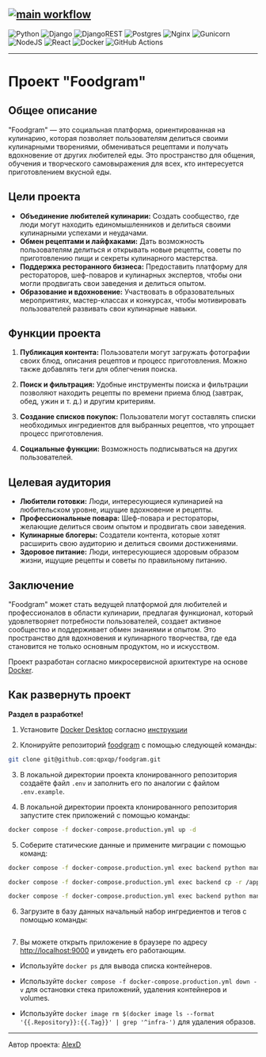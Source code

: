 [![main workflow](https://github.com/qpxqp/foodgram/actions/workflows/main.yml/badge.svg)](https://github.com/qpxqp/foodgram/actions/workflows/main.yml)
---
![Python](https://img.shields.io/badge/python-3670A0?style=for-the-badge&logo=python&logoColor=ffdd54) ![Django](https://img.shields.io/badge/django-%23092E20.svg?style=for-the-badge&logo=django&logoColor=white) ![DjangoREST](https://img.shields.io/badge/DJANGO-REST-ff1709?style=for-the-badge&logo=django&logoColor=white&color=ff1709&labelColor=gray) ![Postgres](https://img.shields.io/badge/postgres-%23316192.svg?style=for-the-badge&logo=postgresql&logoColor=white) ![Nginx](https://img.shields.io/badge/nginx-%23009639.svg?style=for-the-badge&logo=nginx&logoColor=white) ![Gunicorn](https://img.shields.io/badge/gunicorn-%298729.svg?style=for-the-badge&logo=gunicorn&logoColor=white) ![NodeJS](https://img.shields.io/badge/node.js-6DA55F?style=for-the-badge&logo=node.js&logoColor=white) ![React](https://img.shields.io/badge/react-%2320232a.svg?style=for-the-badge&logo=react&logoColor=%2361DAFB) ![Docker](https://img.shields.io/badge/docker-%230db7ed.svg?style=for-the-badge&logo=docker&logoColor=white) ![GitHub Actions](https://img.shields.io/badge/github%20actions-%232671E5.svg?style=for-the-badge&logo=githubactions&logoColor=white)

---
# Проект "Foodgram"

## Общее описание
"Foodgram" — это социальная платформа, ориентированная на кулинарию, которая позволяет пользователям делиться своими кулинарными творениями, обмениваться рецептами и получать вдохновение от других любителей еды. Это пространство для общения, обучения и творческого самовыражения для всех, кто интересуется приготовлением вкусной еды.

## Цели проекта
- **Объединение любителей кулинарии:** Создать сообщество, где люди могут находить единомышленников и делиться своими кулинарными успехами и неудачами.
- **Обмен рецептами и лайфхаками:** Дать возможность пользователям делиться и открывать новые рецепты, советы по приготовлению пищи и секреты кулинарного мастерства.
- **Поддержка ресторанного бизнеса:** Предоставить платформу для рестораторов, шеф-поваров и кулинарных экспертов, чтобы они могли продвигать свои заведения и делиться опытом.
- **Образование и вдохновение:** Участвовать в образовательных мероприятиях, мастер-классах и конкурсах, чтобы мотивировать пользователей развивать свои кулинарные навыки.

## Функции проекта
1. **Публикация контента:** Пользователи могут загружать фотографии своих блюд, описания рецептов и процесс приготовления. Можно также добавлять теги для облегчения поиска.
   
2. **Поиск и фильтрация:** Удобные инструменты поиска и фильтрации позволяют находить рецепты по времени приема блюд (завтрак, обед, ужин и т. д.) и другим критериям.

3. **Создание списков покупок:** Пользователи могут составлять списки необходимых ингредиентов для выбранных рецептов, что упрощает процесс приготовления.

4. **Социальные функции:** Возможность подписываться на других пользователей.

## Целевая аудитория
- **Любители готовки:** Люди, интересующиеся кулинарией на любительском уровне, ищущие вдохновение и рецепты.
- **Профессиональные повара:** Шеф-повара и рестораторы, желающие делиться своим опытом и продвигать свои заведения.
- **Кулинарные блогеры:** Создатели контента, которые хотят расширить свою аудиторию и делиться своими достижениями.
- **Здоровое питание:** Люди, интересующиеся здоровым образом жизни, ищущие рецепты и советы по правильному питанию.

## Заключение
"Foodgram" может стать ведущей платформой для любителей и профессионалов в области кулинарии, предлагая функционал, который удовлетворяет потребности пользователей, создает активное сообщество и поддерживает обмен знаниями и опытом. Это пространство для вдохновения и кулинарного творчества, где еда становится не только основным продуктом, но и искусством.

Проект разработан согласно микросервисной архитектуре на основе [Docker](https://www.docker.com/).

## Как развернуть проект
**Раздел в разработке!**

1. Установите [Docker Desktop](https://www.docker.com/products/docker-desktop/) согласно [инструкции](https://docs.docker.com/desktop/)

2. Клонируйте репозиторий [foodgram](https://github.com/qpxqp/foodgram) с помощью следующей команды:

```bash
git clone git@github.com:qpxqp/foodgram.git
```

3. В локальной директории проекта клонированного репозитория создаёте файл `.env` и заполнить его по аналогии с файлом `.env.example`.

4. В локальной директории проекта клонированного репозитория запустите стек приложений с помощью команды:

```bash
docker compose -f docker-compose.production.yml up -d
```

5. Соберите статические данные и примените миграции с помощью команд:

```bash
docker compose -f docker-compose.production.yml exec backend python manage.py collectstatic
```
```bash
docker compose -f docker-compose.production.yml exec backend cp -r /app/collect_static/. /backend_static/static/
```
```bash
docker compose -f docker-compose.production.yml exec backend python manage.py migrate
```

6. Загрузите в базу данных начальный набор ингредиентов и тегов с помощью команды:
```bash

```

7. Вы можете открыть приложение в браузере по адресу [http://localhost:9000](http://localhost:9000) и увидеть его работающим.

- Используйте `docker ps` для вывода списка контейнеров.

- Используйте `docker compose -f docker-compose.production.yml down -v` для остановки стека приложений, удаления контейнеров и volumes.

- Используйте `docker image rm $(docker image ls --format '{{.Repository}}:{{.Tag}}' | grep '^infra-')` для удаления образов.

---

Автор проекта: [AlexD](https://github.com/qpxqp)